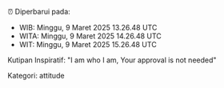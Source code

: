 ⏰ Diperbarui pada:
- WIB: Minggu, 9 Maret 2025 13.26.48 UTC
- WITA: Minggu, 9 Maret 2025 14.26.48 UTC
- WIT: Minggu, 9 Maret 2025 15.26.48 UTC

Kutipan Inspiratif:
"I am who I am, Your approval is not needed"


Kategori: attitude

